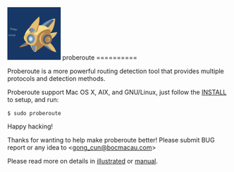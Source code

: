 <img src="probe.png" height="120px"/>
proberoute
==========

Proberoute is a more powerful routing detection tool that provides
multiple protocols and detection methods.

Proberoute support Mac OS X, AIX, and GNU/Linux, just follow
the [INSTALL](INSTALL) to setup, and run:

	$ sudo proberoute
	
Happy hacking!

Thanks for wanting to help make proberoute better! Please
submit BUG report or any idea to &lt;gong_cun@bocmacau.com&gt;

Please read more on details in [illustrated](proberoute.pdf)
or [manual](proberoute_man.pdf).
